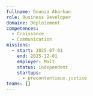 ```yaml
---
fullname: Dounia Abarkan
role: Business Developer
domaine: Déploiement
competences:
  - Croissance
  - Communication
missions:
  - start: 2025-07-01
    end: 2025-12-01
    employer: Malt
    status: independent
    startups:
      - precontentieux.justice
teams: []
---
```

